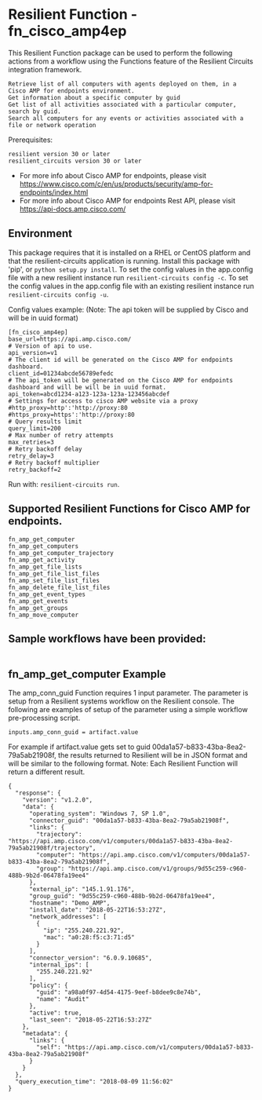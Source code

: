 # Resilient Function - fn_cisco_amp4ep

This Resilient Function package can be used to perform the following actions from a workflow using the Functions feature of the Resilient
Circuits integration framework.
```
Retrieve list of all computers with agents deployed on them, in a Cisco AMP for endpoints environment.
Get information about a specific computer by guid
Get list of all activities associated with a particular computer, search by guid.
Search all computers for any events or activities associated with a file or network operation
```

Prerequisites:
```
resilient version 30 or later
resilient_circuits version 30 or later
```
* For more info about Cisco AMP for endpoints, please visit https://www.cisco.com/c/en/us/products/security/amp-for-endpoints/index.html
* For more info about Cisco AMP for endpoints Rest API, please visit https://api-docs.amp.cisco.com/


## Environment

This package requires that it is installed on a RHEL or CentOS platform and that the resilient-circuits application is running.
Install this package with 'pip', or `python setup.py install`.
To set the config values in the app.config file with a new resilient instance run `resilient-circuits config -c`.
To set the config values in the app.config file with an existing resilient instance run `resilient-circuits config -u`.

Config values example:
(Note: The api token will be supplied by Cisco and will be in uuid format)
```
[fn_cisco_amp4ep]
base_url=https://api.amp.cisco.com/
# Version of api to use.
api_version=v1
# The client id will be generated on the Cisco AMP for endpoints dashboard.
client_id=01234abcde56789efedc
# The api_token will be generated on the Cisco AMP for endpoints dashboard and will be will be in uuid format.
api_token=abcd1234-a123-123a-123a-123456abcdef
# Settings for access to cisco AMP website via a proxy
#http_proxy=http':'http://proxy:80
#https_proxy=https':'http://proxy:80
# Query results limit
query_limit=200
# Max number of retry attempts
max_retries=3
# Retry backoff delay
retry_delay=3
# Retry backoff multiplier
retry_backoff=2
```

Run with: `resilient-circuits run`.

## Supported Resilient Functions for Cisco AMP for endpoints.
```
fn_amp_get_computer
fn_amp_get_computers
fn_amp_get_computer_trajectory
fn_amp_get_activity
fn_amp_get_file_lists
fn_amp_get_file_list_files
fn_amp_set_file_list_files
fn_amp_delete_file_list_files
fn_amp_get_event_types
fn_amp_get_events
fn_amp_get_groups
fn_amp_move_computer
```
## Sample workflows have been provided:
```

```
## fn_amp_get_computer Example

The amp_conn_guid Function requires 1 input parameter. The parameter is setup from a Resilient systems workflow on the Resilient console.
The following are examples of setup of the parameter using a simple workflow pre-processing script.

```
inputs.amp_conn_guid = artifact.value
```
For example if artifact.value gets set to guid 00da1a57-b833-43ba-8ea2-79a5ab21908f, the results
returned to Resilient will be in JSON format and will be similar to the following format.
Note: Each Resilient Function will return a different result.
```
{
  "response": {
    "version": "v1.2.0",
    "data": {
      "operating_system": "Windows 7, SP 1.0",
      "connector_guid": "00da1a57-b833-43ba-8ea2-79a5ab21908f",
      "links": {
        "trajectory": "https://api.amp.cisco.com/v1/computers/00da1a57-b833-43ba-8ea2-79a5ab21908f/trajectory",
        "computer": "https://api.amp.cisco.com/v1/computers/00da1a57-b833-43ba-8ea2-79a5ab21908f",
        "group": "https://api.amp.cisco.com/v1/groups/9d55c259-c960-488b-9b2d-06478fa19ee4"
      },
      "external_ip": "145.1.91.176",
      "group_guid": "9d55c259-c960-488b-9b2d-06478fa19ee4",
      "hostname": "Demo_AMP",
      "install_date": "2018-05-22T16:53:27Z",
      "network_addresses": [
        {
          "ip": "255.240.221.92",
          "mac": "a0:28:f5:c3:71:d5"
        }
      ],
      "connector_version": "6.0.9.10685",
      "internal_ips": [
        "255.240.221.92"
      ],
      "policy": {
        "guid": "a98a0f97-4d54-4175-9eef-b8dee9c8e74b",
        "name": "Audit"
      },
      "active": true,
      "last_seen": "2018-05-22T16:53:27Z"
    },
    "metadata": {
      "links": {
        "self": "https://api.amp.cisco.com/v1/computers/00da1a57-b833-43ba-8ea2-79a5ab21908f"
      }
    }
  },
  "query_execution_time": "2018-08-09 11:56:02"
}
```
